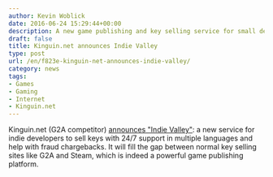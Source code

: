 ```yaml
---
author: Kevin Woblick
date: 2016-06-24 15:29:44+00:00
description: A new game publishing and key selling service for small developers.
draft: false
title: Kinguin.net announces Indie Valley
type: post
url: /en/f823e-kinguin-net-announces-indie-valley/
category: news
tags:
- Games
- Gaming
- Internet
- Kinguin.net
---
```


Kinguin.net (G2A competitor) [announces "Indie Valley"](http://www.kinguin.net/blog/indie-valley): a new service for indie developers to sell keys with 24/7 support in multiple languages and help with fraud chargebacks. It will fill the gap between normal key selling sites like G2A and Steam, which is indeed a powerful game publishing platform.
